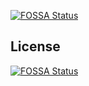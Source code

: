 [![FOSSA Status](https://app.fossa.io/api/projects/git%2Bgithub.com%2Fjohngriebel%2Fzurvan-api.svg?type=shield)](https://app.fossa.io/projects/git%2Bgithub.com%2Fjohngriebel%2Fzurvan-api?ref=badge_shield)



## License
[![FOSSA Status](https://app.fossa.io/api/projects/git%2Bgithub.com%2Fjohngriebel%2Fzurvan-api.svg?type=large)](https://app.fossa.io/projects/git%2Bgithub.com%2Fjohngriebel%2Fzurvan-api?ref=badge_large)